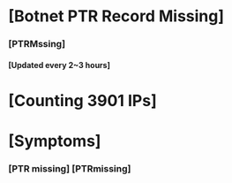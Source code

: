 # [Botnet PTR Record Missing]
### [PTRMssing]
#### [Updated every 2~3 hours]

# [Counting 3901 IPs]

# [Symptoms] 
###   [PTR missing] [PTRmissing]
